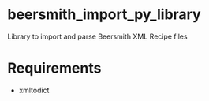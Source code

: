 # beersmith_import_py_library
Library to import and parse Beersmith XML Recipe files

# Requirements
* xmltodict